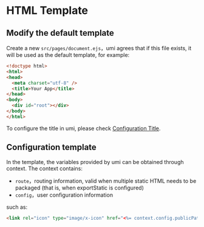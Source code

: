 
# HTML Template

## Modify the default template

Create a new `src/pages/document.ejs`，umi agrees that if this file exists, it will be used as the default template, for example:

```html
<!doctype html>
<html>
<head>
  <meta charset="utf-8" />
  <title>Your App</title>
</head>
<body>
  <div id="root"></div>
</body>
</html>
```
To configure the title in umi, please check [Configuration Title](../config#title).

## Configuration template

In the template, the variables provided by umi can be obtained through context. The context contains:

* `route`，routing information, valid when multiple static HTML needs to be packaged (that is, when exportStatic is configured)
* `config`，user configuration information

such as:

```html
<link rel="icon" type="image/x-icon" href="<%= context.config.publicPath %>favicon.png" />
```
